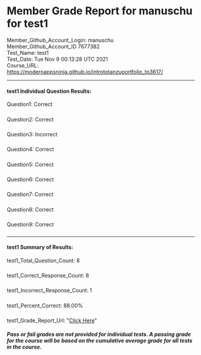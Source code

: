 # Member Grade Report for manuschu for test1  
   
Member_Github_Account_Login: manuschu  
Member_Github_Account_ID 7677382  
Test_Name: test1  
Test_Date: Tue Nov  9 00:13:28 UTC 2021  
Course_URL: https://modernappsninja.github.io/intrototanzuportfolio_tp3617/  
   
---  
#### test1 Individual Question Results:  
Question1: Correct  
#####  
Question2: Correct  
#####  
Question3: Incorrect  
#####  
Question4: Correct  
#####  
Question5: Correct  
#####  
Question6: Correct  
#####  
Question7: Correct  
#####  
Question8: Correct  
#####  
Question9: Correct  
#####  
---  
#### test1 Summary of Results:  
test1_Total_Question_Count: 8  
#####  
test1_Correct_Response_Count: 8  
#####  
test1_Incorrect_Response_Count: 1  
#####  
test1_Percent_Correct: 88.00%  
#####  
test1_Grade_Report_Url: "[Click Here](https://github.com/modernappsninjas/manuschu/blob/main/static/userdata/courses/intrototanzuportfolio_tp3617/grade_report.pr49.test1.md)"
##### Pass or fail grades are not provided for individual tests. A passing grade for the course will be based on the cumulative average grade for all tests in the course.  
